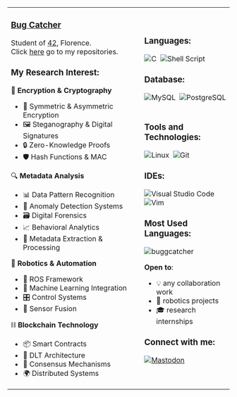<table>
<tr>
<td width="60%">

### [Bug Catcher](https://github.com/buggcatcher)

Student of [42](https://youtu.be/7gWlz_nhPJk), Florence.   
Click [here](https://github.com/buggcatcher?tab=repositories) go to my repositories.
  
### My Research Interest:
  
  🔐 **Encryption & Cryptography**
  - 🔑 Symmetric & Asymmetric Encryption
  - 🖼️ Steganography & Digital Signatures
  - 🔒 Zero-Knowledge Proofs
  - 🛡️ Hash Functions & MAC

  🔍 **Metadata Analysis**
  - 📊 Data Pattern Recognition
  - 🎯 Anomaly Detection Systems
  - 🗃️ Digital Forensics
  - 📈 Behavioral Analytics
  - 🔄 Metadata Extraction & Processing

  🤖 **Robotics & Automation**
  - 🦾 ROS Framework
  - 🧠 Machine Learning Integration
  - 🎛️ Control Systems
  - 📡 Sensor Fusion

  ⛓️ **Blockchain Technology**
  - 📦 Smart Contracts
  - 🔗 DLT Architecture
  - 🔏 Consensus Mechanisms
  - 🌍 Distributed Systems




</td>
<td width="50%">


### Languages:
![C](https://img.shields.io/badge/C-A8B9CC?style=for-the-badge&logo=c&logoColor=white)&nbsp;
![Shell Script](https://img.shields.io/badge/Shell_Script-121011?style=for-the-badge&logo=gnu-bash&logoColor=white)&nbsp;

### Database:
![MySQL](https://img.shields.io/badge/MySQL-00000F?style=for-the-badge&logo=mysql&logoColor=white)&nbsp;
![PostgreSQL](https://img.shields.io/badge/PostgreSQL-316192?style=for-the-badge&logo=postgresql&logoColor=white)&nbsp;

### Tools and Technologies:
![Linux](https://img.shields.io/badge/Linux-FCC624?style=for-the-badge&logo=linux&logoColor=black)&nbsp;
![Git](https://img.shields.io/badge/GIT-E44C30?style=for-the-badge&logo=git&logoColor=white)&nbsp;

### IDEs:
![Visual Studio Code](https://img.shields.io/badge/Visual%20Studio%20Code-0078d7.svg?style=for-the-badge&logo=visual-studio-code&logoColor=white)&nbsp;
![Vim](https://img.shields.io/badge/VIM-%2311AB00.svg?style=for-the-badge&logo=vim&logoColor=white)&nbsp;

### Most Used Languages:
<img src="https://github-readme-stats.vercel.app/api/top-langs?username=buggcatcher&show_icons=true&locale=en&layout=compact&theme=dark" alt="buggcatcher" />

    
**Open to**:
- 💡 any collaboration work
- 🔧 robotics projects
- 🎓 research internships

### Connect with me:
[![Mastodon](https://img.shields.io/badge/mastodon-6364FF?style=for-the-badge&logo=mastodon&logoColor=white)](https://mastodon.uno/@scriptamanent@poliversity.it)

</td>
</tr>
</table>
<!-- 
----
[<img src="https://github-profile-trophy.vercel.app/?username=durgeshsamariya&row=2&column=3" />](https://github.com/ryo-ma/github-profile-trophy)
[<img src="https://github-readme-stats.vercel.app/api?username=durgeshsamariya&theme=algolia&count_private=true&include_all_commits=true&show_icons=true" />](https://github.com/anuraghazra/github-readme-stats)
[![GitHub Streak](https://github-readme-streak-stats.herokuapp.com/?user=durgeshsamariya&theme=dark)](https://github.com/DenverCoder1/github-readme-streak-stats)
[![Durgesh's Top Langs](https://github-readme-stats.vercel.app/api/top-langs/?username=themlphdstudent&theme=algolia&hide=Jupyter&layout=compact&show_icons=true)](https://github.com/anuraghazra/github-readme-stats)
 -->

<!--
**themlphdstudent/themlphdstudent** is a ✨ _special_ ✨ repository because its `README.md` (this file) appears on your GitHub profile.
Here are some ideas to get you started:
- 🔭 I’m currently working on ...
- 🌱 I’m currently learning ...
- 👯 I’m looking to collaborate on ...
- 🤔 I’m looking for help with ...
- 💬 Ask me about ...
- 📫 How to reach me: ...
- 😄 Pronouns: ...
- ⚡ Fun fact: ...
